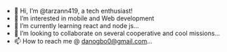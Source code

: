 - 👋 Hi, I’m @tarzann419, a tech enthusiast!
- 👀 I’m interested in mobile and Web development 
- 🌱 I’m currently learning react and node js...
- 💞️ I’m looking to collaborate on several cooperative and cool missions...
- 📫 How to reach me @ danogbo0@gmail.com...

<!---
tarzann419/tarzann419 is a ✨ special ✨ repository because its `README.md` (this file) appears on your GitHub profile.
You can click the Preview link to take a look at your changes.
--->
